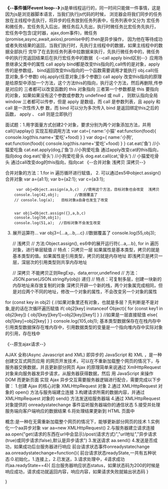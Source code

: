 **《--事件循环event loop--》**
js是单线程运行的，同一时间只能做一件事情，这是因为js是浏览器脚本语言，当我们执行js代码的时候，
浏览器会将我们同步的任务放在主线程中去执行，将异步的任务放到任务列表中，任务列表中又分为
宏任务和微任务，宏任务先入后出，微任务后入先出，执行时微任务比宏任务先执行，
宏任务中包含(定时器，ajax,dom事件)，微任务(promise,async,await,axios),promise中的.then是异步操作，
因为他在等待成功或者失败结果的返回，当我们执行时，先执行主线程中的数据，如果主线程中的数据全部执行
完毕了在去到任务列表中拉数据来执行，先执行微任务中的，微任务中的执行完返回结果后在执行宏任务中的数据
《--call apply bind区别--》应用场景继承父类中的属性
call apply bind都是改变this指向的,call传的是对象，apply传的是参数组，  bind返回改变this指向的一个函数需要调用才能执行 
obj.call(任意对象,多个参数)    obj.apply(任意对象,[多个参数])
call apply 改变this指向的原理是给原型中添加一个方法，这个方法this的指向，执行这个方法，然后再删除,传参是对应的
三者都可以改变函数的 this 对象指向
三者第⼀个参数都是 this 要指向的对象，如果如果没有这个参数或参数为 undefined 或 null ，
则默认指向全局 window
三者都可以传参，但是 apply 是数组，⽽ call 是参数列表，且 apply 和 call 是⼀次性传⼊参
数，⽽ bind 可以分为多次传⼊
bind 是返回绑定this之后的函数， apply 、 call 则是⽴即执⾏

面试题：1.用字面量方式创建2个对象，要求分别为两个对象添加方法，并用call()\applay() 实现互相调用方法
            var cat={
                name:'小猫'
                eat:function(food){
                    console.log(this.name+'爱吃'+food)
                }
            }
            var dog={
                name:'小狗',
                eat:function(food){
                    console.log(this.name+'爱吃'+food)
                }
            }
            cat.eat('鱼') //小猫爱吃鱼
            cat.eat.apply(dog,['鱼'])  //小狗爱吃鱼 通过apply改变cat的this指向，指向dog
            dog.eat('骨头') //小狗爱吃骨头
            dog.eat.call(cat,'骨头') // 小猫爱吃骨头  通过call改变dog的this指向，指向cat
《--合并对象  浅拷贝  深拷贝--》

合并对象的方法：1.for in 遍历循环进行赋值，
 2.  可以通过es5中object.assign()合并对象
        var a={a1:1};
        var b={a2:1};
        var c={a3:1};

         var obj=Object.assign(a,b,c)  //使用这个方法，目标对象也会改变  浅拷贝
        console.log(42,obj);       //数据覆盖了
        // console.log(a);   目标对象a自身也发生了改变


        var obj1=Object.assign({},a,b,c)
        console.log(50,obj1);
        console.log(51,a);  //目标对象不会发生改变

3.    展开运算符...
       var obj3={...a,...b,...c}     //数据覆盖了
       console.log(55,obj3);


        // 浅拷贝
        // 方法:Object.assign(), es6中的展开运行符{...a,...b},  for in 遍历对象，进行单层赋值
        // 特点：只拷贝一层
    如果属性是基本类型，拷⻉的就是基本类型的值。如果属性是引⽤类型，拷⻉的就是内存地址
    即浅拷⻉是拷⻉⼀层，深层次的引⽤类型则共享内存地址


        // 深拷贝 不能拷贝正则RegExp，data,error,undefined
        // 方法：JSON.parse(JSON.stringify(obj))   递归 
        // 特点：可复制多层，创建一块新的内存地址来存放复制的对象
        深拷⻉开辟⼀个新的栈，两个对象属完成相同，但是对应两个不同的地址，修改⼀个对象的属性，不会改变另⼀个对象的属性


for (const key in obj2) {
	//如果对象里还有对象，也就是多层？先判断是不是对象,是的话在次循环遍历赋值
	if( obj2[key] instanceof Object){
                for (const key1 in obj2[key]) {
		obj1[key][key1]=obj2[key][key1]
		}
	}
	//如果是一层直接赋值
	else{
		obj1[key]=obj2[key]
	} 
}
        console.log(105,obj1); 
基本类型数据保存在在栈内存中
引⽤类型数据保存在堆内存中，引⽤数据类型的变量是⼀个指向堆内存中实际对象的引⽤，存在栈中


《--原生ajax请求--》

AJAX 全称(Async Javascript and XML) 即异步的 JavaScript 和 XML ，是⼀种创建交互式⽹⻚应⽤
的⽹⻚开发技术，可以在不重新加载整个⽹⻚的情况下，与服务器交换数据，并且更新部分⽹⻚
Ajax 的原理简单来说通过 XmlHttpRequest 对象来向服务器发异步请求，从服务器获得数据，然后
⽤ JavaScript 来操作 DOM ⽽更新⻚⾯
实现 Ajax 异步交互需要服务器逻辑进⾏配合，需要完成以下步骤：
1.创建 Ajax 的核⼼对象 XMLHttpRequest 对象
2.通过 XMLHttpRequest 对象的 open() ⽅法与服务端建⽴连接
3.构建请求所需的数据内容，并通过 XMLHttpRequest 对象的 send() ⽅法发送给服务器端
4.通过 XMLHttpRequest 对象提供的 onreadystatechange 事件监听服务器端你的通信状态
5.接受并处理服务端向客户端响应的数据结果
6.将处理结果更新到 HTML ⻚⾯中

概念:是一种在无需重新加载整个网页的情况下，能够更新部分网页的技术
1.实例化一个aa异步对象   var  aa=new XMLHttpRequest()
2.与服务器建立请求连接     aa.open("get(请求的东西在url中会显示)/post(请求方式)","url地址","异步请求(true)或同步请求(false),默认是异步请求")
3.发送请求   aa.send()
4.发送是否成功，如果成功后台服务器进行响应
前台请求状态事件onreadystatechange
aa.onreadystatechange=function(){
	前台请求状态readyState,一共有五种状态:0.初始化，1.连接上，2.已发送，3.请求处理中，4请求成功
	if(aa.readyState==4){
		后台服务器响应状态status，如果状态码为200的时候是响应成功，请求成功就返回内容，响应内容，如果请求失败就输出状态码
	}

}












































































































